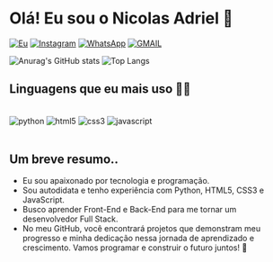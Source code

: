 # Olá! Eu sou o Nicolas Adriel 👋

[![Eu](https://img.shields.io/badge/SOBRE_MIM-000?style=for-the-badge)](https://nicolasyakuzabr.github.io/Sobre_mim/)
[![Instagram](https://img.shields.io/badge/Instagram-000?style=for-the-badge&logo=instagram&logoColor=white)](https://www.instagram.com/Nicolas125xy/)
[![WhatsApp](https://img.shields.io/badge/WhatsApp-000?style=for-the-badge&logo=whatsapp&logoColor=white)](https://api.whatsapp.com/send?phone=557981100977)
[![GMAIL](https://img.shields.io/badge/Gmail-000?style=for-the-badge&logo=gmail&logoColor=white)](https://mail.google.com/mail/?view=cm&to=nicolasadriel32@gmail.com)

![Anurag's GitHub stats](https://github-readme-stats.vercel.app/api?username=NicolasYakuzaBr&show_icons=true&theme=dracula) 
![Top Langs](https://github-readme-stats.vercel.app/api/top-langs/?username=NicolasYakuzaBr&hide_progress=true&show_icons=true&theme=dracula)


## Linguagens que eu mais uso 🐱‍💻

<div style="display: inline_block"><br/>
  <img aLign="center" alt="python" src="https://img.shields.io/badge/Python-3776AB?style=for-the-badge&logo=python&logoColor=white" />
  <img aLign="center" alt="html5" src="https://img.shields.io/badge/HTML5-E34F26?style=for-the-badge&logo=html5&logoColor=white" />
  <img aLign="center" alt="css3" src="https://img.shields.io/badge/CSS3-1572B6?style=for-the-badge&logo=css3&logoColor=white" />
  <img aLign="center" alt="javascript" src="https://img.shields.io/badge/JavaScript-F7DF1E?style=for-the-badge&logo=javascript&logoColor=black" />
</div><br/>

## Um breve resumo.. 
- Eu sou apaixonado por tecnologia e programação. 
- Sou autodidata e tenho experiência com Python, HTML5, CSS3 e JavaScript.
- Busco aprender Front-End e Back-End para me tornar um desenvolvedor Full Stack. 
- No meu GitHub, você encontrará projetos que demonstram meu progresso e minha dedicação nessa jornada de aprendizado e crescimento. Vamos programar e construir o futuro juntos! 🚀
